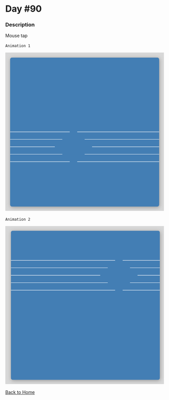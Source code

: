 # Day #90

### Description

Mouse tap

`Animation 1`

<img src='./assets/image-final-1.png' width=500>

`Animation 2`

<img src='./assets/image-final-2.png' width=500>

[Back to Home](..)
